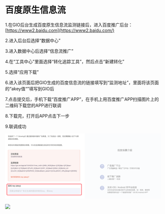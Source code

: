 # 百度原生信息流

1.在GIO后台生成百度原生信息流监测链接后，进入百度推广后台：[https://www2.baidu.com](https://www2.baidu.com/)​

2.进入后台后选择“数据中心”

3.进入数据中心后选择“信息流推广”

4.在“工具中心”里面选择“转化追踪工具”，然后点击“新建转化”

5.选择“应用下载”

6.进入该页面后把GIO生成的百度信息流的链接填写到“监测地址”，里面将该页面的“akey值“”填写到GIO后

7.点击提交后，手机下载“百度推广APP”，在手机上用百度推广APP扫描图片上的二维码下载您的APP进行联调

8.下载完，打开后APP点击下一步

9.联调成功

![](../../.gitbook/assets/image%20%28313%29.png)

![](https://docs.growingio.com/.gitbook/assets/-LGNxeGABUADKiTWTaEM-LRB7_dSMzjJ1OCU_A6G-LRB9PkkLaoMJQXZwkPeimage.png)

